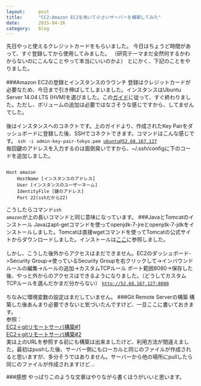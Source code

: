 ```yaml
---
layout:		post
title:		"CC2:Amazon EC2を用いて小さいサーバーを構築してみた"
date:		2015-04-26
category:	blog
---
```

先日やっと使えるクレジットカードをもらいました。
今日はちょうど時間があって、すぐ登録してから使用してみました。
（研究テーマまだ全然何するかわからないのにこんなことやって本当にいいのかよ）
とにかく、下記のことをやりました。
<br><br>
###Amazon EC2の登録とインスタンスのラウンチ
登録はクレジットカードが必要なため、今日まで引き伸ばしてしまいました。インスタンスはUbuntu Server 14.04 LTS (HVM)を選びました。この<a href="https://docs.aws.amazon.com/AWSEC2/latest/UserGuide/EC2_GetStarted.html">ガイド</a>に従って、すぐ終わりました。ただし、ボリュームの追加は必要ではなさそうな感じですから、してませんでした。
<br><br>
後はインスタンスへのコネクトです。上のガイドより、作成されたKey Pairをダッシュボードに登録した後、SSHでコネクトできます。コマンドはこんな感じです。
<code>ssh -i admin-key-pair-tokyo.pem ubuntu@52.68.167.127</code>
<br>毎回鍵のアドレスを入力するのは面倒臭いですから、~/.ssh/configに下のコードを追加しました。
<pre><code>
Host amazon
    HostName [インスタンスのアドレス]
    User [インスタンスのユーザーネーム]
    IdentityFile [鍵のアドレス]
    Port 22(sshだから22)	
</code></pre>
こうしたらコマンド<code>ssh amazon</code>が上の長いコマンドと同じ意味になっています。
###JavaとTomcatのインストール
Javaはapt-getコマンドを使ってopenjdk-7-jreとopenjdk-7-jdkをインストールしました。Tomcatは直接wgetコマンドを使ってTomcatの公式サイトからダウンロードしました。インストールは<a href="http://homepage1.nifty.com/y-osumi/works/code/tomcat7/">ここ</a>に参照しました。
<br><br>
しかし、こうした後外からアクセスはまだできません。EC2のダッシュボード->Security Group->使っているSecurity Groupを右クリックして->インバウンドルールの編集->ルールの追加->カスタムTCPルール ポート範囲8080->保存した後、やっと外からのアクセスはできるようになりました。（どうしてカスタムTCPルールを選んだかまだ分からない）
<code>http://52.68.167.127:8080</code>
<br><br>
ちなみに環境変数の設定はまだしていません。
###Git Remote Serverの構築
構築した後あんまり必要できないと気づいたんですけど、一旦ここに書いておきます。
<br>参照：
<br><a href="http://qiita.com/KazuyoshiUeno@github/items/bed591f7a076cb92ed20">EC2＋gitリモートサーバ構築#1</a>
<br><a href="http://qiita.com/KazuyoshiUeno@github/items/14afe3712ff43a01da69">EC2＋gitリモートサーバ構築#2</a>
<br>実は上のURLを参照する前にも構築は出来ましたけど、利用方法が間違えました。最初はpushした後、サーバー側にもローカルと同じのファイルが作成されると思いますが、多分そうではありません。サーバーから他の場所にpullしたら同じのファイルが作成されますけど…

###感想
やっぱりこのような文章はやりながら書くほうがいいと思います。
